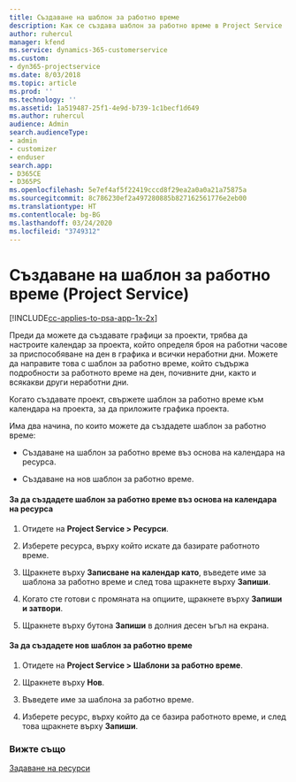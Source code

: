 ```yaml
---
title: Създаване на шаблон за работно време
description: Как се създава шаблон за работно време в Project Service
author: ruhercul
manager: kfend
ms.service: dynamics-365-customerservice
ms.custom:
- dyn365-projectservice
ms.date: 8/03/2018
ms.topic: article
ms.prod: ''
ms.technology: ''
ms.assetid: 1a519487-25f1-4e9d-b739-1c1becf1d649
ms.author: ruhercul
audience: Admin
search.audienceType:
- admin
- customizer
- enduser
search.app:
- D365CE
- D365PS
ms.openlocfilehash: 5e7ef4af5f22419cccd8f29ea2a0a0a21a75875a
ms.sourcegitcommit: 8c786230ef2a497280885b827162561776e2eb00
ms.translationtype: HT
ms.contentlocale: bg-BG
ms.lasthandoff: 03/24/2020
ms.locfileid: "3749312"
---
```

# <a name="create-a-work-hours-template-project-service"></a>Създаване на шаблон за работно време (Project Service)

[!INCLUDE[cc-applies-to-psa-app-1x-2x](../includes/cc-applies-to-psa-app-1x-2x.md)]

Преди да можете да създавате графици за проекти, трябва да настроите календар за проекта, който определя броя на работни часове за приспособяване на ден в графика и всички неработни дни. Можете да направите това с шаблон за работно време, който съдържа подробности за работното време на ден, почивните дни, както и всякакви други неработни дни.  
  
 Когато създавате проект, свържете шаблон за работно време към календара на проекта, за да приложите графика проекта.  
  
 Има два начина, по които можете да създадете шаблон за работно време:  
  
-   Създаване на шаблон за работно време въз основа на календара на ресурса.  
  
-   Създаване на нов шаблон за работно време.  
  
#### <a name="to-create-a-work-hours-template-based-on-a-resources-calendar"></a>За да създадете шаблон за работно време въз основа на календара на ресурса  
  
1.  Отидете на **Project Service > Ресурси**.  
  
2.  Изберете ресурса, върху който искате да базирате работното време.  
  
3.  Щракнете върху **Записване на календар като**, въведете име за шаблона за работно време и след това щракнете върху **Запиши**.  
  
4.  Когато сте готови с промяната на опциите, щракнете върху **Запиши и затвори**.  
  
5.  Щракнете върху бутона **Запиши** в долния десен ъгъл на екрана.  
  
#### <a name="to-create-a-new-work-hours-template"></a>За да създадете нов шаблон за работно време  
  
1.  Отидете на **Project Service > Шаблони за работно време**.  
  
2.  Щракнете върху **Нов**.  
  
3.  Въведете име за шаблона за работно време.  
  
4.  Изберете ресурс, върху който да се базира работното време, и след това щракнете върху **Запиши**.  
  
### <a name="see-also"></a>Вижте също  
 [Задаване на ресурси](../project-service/set-up-resources.md)
